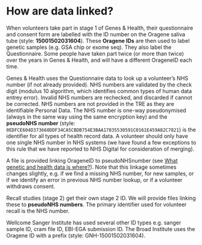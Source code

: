 # How are data linked?

When volunteers take part in stage 1 of Genes & Health, their questionnaire and consent form are labelled with the ID number on the Oragene saliva tube (style: **15001502031604**). These **Oragene IDs** are then used to label genetic samples (e.g. GSA chip or exome seq). They also label the Questionnaire. Some people have taken part twice (or more than twice) over the years in Genes & Health, and will have a different OrageneID each time.

Genes & Health uses the Questionnaire data to look up a volunteer’s NHS number (if not already provided). NHS numbers are validated by the check digit (modulus 10 algorithm, which identifies common types of human data entrey error). Invalid NHS numbers are rechecked, and discarded if cannot be corrected. NHS numbers are not provided in the TRE as they are identifiable Personal Data. The NHS number is one-way pseudonymised (always in the same way using the same encryption key) and the **pseudoNHS number** (style: `0EDFCE604D373660DDF34CA5CBDB754E3BAA17835530591C0161E459A82C7821`) is the identifier for all types of health record data. A volunteer should only have one single NHS number in NHS systems (we have found a few exceptions to this rule that we have reported to NHS Digital for consideration of merging).

A file is provided linking OrageneID to pseudoNHSnumber (see [What genetic and health data is where?](what-genetic-and-health-data-is-where.md)). Note that this linkage sometimes changes slightly, e.g. if we find a missing NHS number, for new samples, or if we identify an error in previous NHS number lookup, or if a volunteer withdraws consent.

Recall studies (stage 2) get their own stage 2 ID. We will provide files linking these to **pseudoNHS numbers**. The primary identifier used for volunteer recall is the NHS number.

Wellcome Sanger Institute has used several other ID types e.g. sanger sample ID, cram file ID, EBI-EGA submission ID. The Broad Institute uses the Oragene ID with a prefix (style: GNH-15001502031604).
